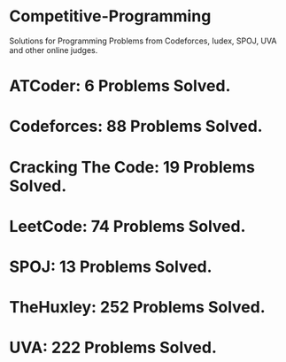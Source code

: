 # Competitive-Programming
Solutions for Programming Problems from Codeforces, Iudex, SPOJ, UVA and other online judges.

# ATCoder: 6 Problems Solved.
# Codeforces: 88 Problems Solved.
# Cracking The Code: 19 Problems Solved.
# LeetCode: 74 Problems Solved.
# SPOJ: 13 Problems Solved.
# TheHuxley: 252 Problems Solved.
# UVA: 222 Problems Solved.
